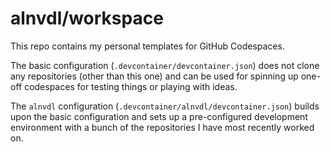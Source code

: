 # alnvdl/workspace

This repo contains my personal templates for GitHub Codespaces.

The basic configuration (`.devcontainer/devcontainer.json`) does not clone any
repositories (other than this one) and can be used for spinning up one-off
codespaces for testing things or playing with ideas.

The `alnvdl` configuration (`.devcontainer/alnvdl/devcontainer.json`) builds
upon the basic configuration and sets up a pre-configured development
environment with a bunch of the repositories I have most recently worked on.
